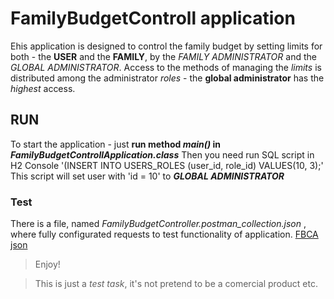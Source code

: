 # FamilyBudgetControll application
Еhis application is designed to control the family budget by setting limits for both - the **USER** and the **FAMILY**, by the _FAMILY ADMINISTRATOR_ and the _GLOBAL ADMINISTRATOR_. 
Access to the methods of managing the _limits_ is distributed among the administrator _roles_ - the **global administrator** has the _highest_ access.

## RUN

To start the application - just **run method _main()_ in _FamilyBudgetControllApplication.class_**
Then you need run SQL script in H2 Console '(INSERT INTO USERS_ROLES (user_id, role_id) VALUES(10, 3);'
This script will set user with 'id = 10' to **_GLOBAL ADMINISTRATOR_**

### Test

There is a file, named _FamilyBudgetController.postman_collection.json_ , where fully configurated requests to test functionality of application.
[FBCA json](https://www.mediafire.com/file/w96b75nm1k73xvt/FamilyBudgetController.postman_collection.json/file)

> Enjoy!



> This is just a _test task_, it's not pretend to be a comercial product etc.
